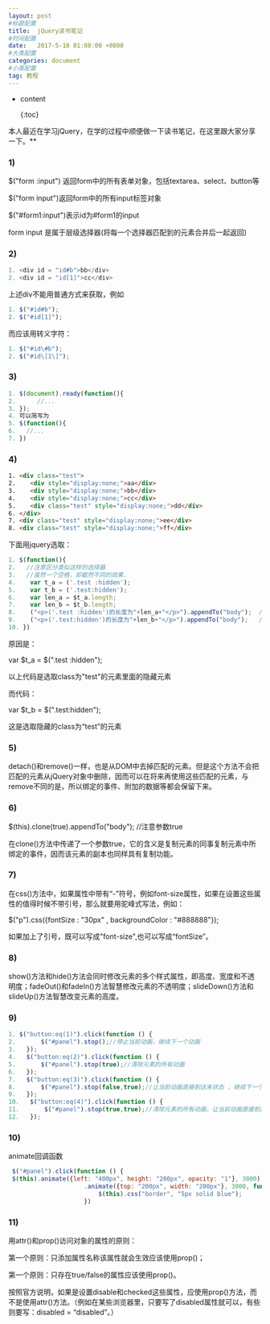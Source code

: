 ```yaml
---
layout: post
#标题配置
title:  jQuery读书笔记
#时间配置
date:   2017-5-10 01:08:00 +0800
#大类配置
categories: document
#小类配置
tag: 教程
---
```




* content

  {:toc}




本人最近在学习jQuery，在学的过程中顺便做一下读书笔记，在这里跟大家分享一下。**



### 1)

$("form :input") 返回form中的所有表单对象，包括textarea、select、button等

$("form input")返回form中的所有input标签对象

$("#form1:input")表示id为#form1的input

form input 是属于层级选择器(将每一个选择器匹配到的元素合并后一起返回)



### 2) 

```javascript
1. <div id = "id#b">bb</div>  
2. <div id = "id[1]">cc</div>  
```

上述div不能用普通方式来获取，例如

```javascript
1. $("#id#b");  
2. $("#id[1]");  
```

而应该用转义字符：

```javascript
1. $("#id\#b");  
2. $("#id\[1\]");  
```



### 3)

```javascript
1. $(document).ready(function(){  
2.      //...  
3. });  
4. 可以简写为  
5. $(function(){  
6.   //...  
7. })  
```



### 4)

```html
1. <div class="test">  
2.    <div style="display:none;">aa</div>  
3.    <div style="display:none;">bb</div>  
4.    <div style="display:none;">cc</div>  
5.    <div class="test" style="display:none;">dd</div>  
6. </div>  
7. <div class="test" style="display:none;">ee</div>  
8. <div class="test" style="display:none;">ff</div>  
```

下面用jquery选取：

```javascript
1. $(function(){  
2.   //注意区分类似这样的选择器  
3.   //虽然一个空格，却截然不同的效果.  
4.    var t_a = ('.test :hidden');  
5.    var t_b = ('.test:hidden');  
6.    var len_a = $t_a.length;  
7.    var len_b = $t_b.length;  
8.    ("<p>('.test :hidden')的长度为"+len_a+"</p>").appendTo("body");  //4  
9.    ("<p>('.test:hidden')的长度为"+len_b+"</p>").appendTo("body");   //3  
10. })  

```

原因是：

var $t_a = $(".test :hidden");

以上代码是选取class为"test"的元素里面的隐藏元素

而代码：

var $t_b = $(".test:hidden");

这是选取隐藏的class为“test”的元素



### 5)

detach()和remove()一样，也是从DOM中去掉匹配的元素。但是这个方法不会把匹配的元素从jQuery对象中删除，因而可以在将来再使用这些匹配的元素，与remove不同的是，所以绑定的事件、附加的数据等都会保留下来。



### 6)

$(this).clone(true).appendTo("body"); //注意参数true

在clone()方法中传递了一个参数true，它的含义是复制元素的同事复制元素中所绑定的事件，因而该元素的副本也同样具有复制功能。



### 7)

在css()方法中，如果属性中带有“-”符号，例如font-size属性，如果在设置这些属性的值得时候不带引号，那么就要用驼峰式写法，例如：

$("p").css({fontSize : "30px" , backgroundColor : "#888888"});

如果加上了引号，既可以写成"font-size",也可以写成“fontSize”。



### 8)

show()方法和hide()方法会同时修改元素的多个样式属性，即高度、宽度和不透明度；fadeOut()和fadeIn()方法智慧修改元素的不透明度；slideDown()方法和slideUp()方法智慧改变元素的高度。



### 9)

```javascript
1. $("button:eq(1)").click(function () {  
2.       $("#panel").stop();//停止当前动画，继续下一个动画  
3.   });  
4.   $("button:eq(2)").click(function () {  
5.       $("#panel").stop(true);//清除元素的所有动画  
6.   });  
7.   $("button:eq(3)").click(function () {  
8.       $("#panel").stop(false,true);//让当前动画直接到达末状态 ，继续下一个动画  
9.   });  
10.   $("button:eq(4)").click(function () {  
11.       $("#panel").stop(true,true);//清除元素的所有动画，让当前动画直接到达末状态   
12.   });  
```



### 10)

animate回调函数

```javascript
 $("#panel").click(function () {  
 $(this).animate({left: "400px", height: "200px", opacity: "1"}, 3000)  
                     .animate({top: "200px", width: "200px"}, 3000, function () {  
                         $(this).css("border", "5px solid blue");  
                     })  

```



### 11)

用attr()和prop()访问对象的属性的原则：

第一个原则：只添加属性名称该属性就会生效应该使用prop()；

第一个原则：只存在true/false的属性应该使用prop()。

按照官方说明，如果是设置disable和checked这些属性，应使用prop()方法，而不是使用attr()方法。（例如在某些浏览器里，只要写了disabled属性就可以，有些则要写：disabled = “disabled”。）